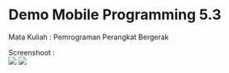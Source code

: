 # Demo Mobile Programming 5.3   
Mata Kuliah : Pemrograman Perangkat Bergerak   
   
Screenshoot :  
<img src="/image/ss1-5.3.png">
<img src="/image/ss2-5.3.png">
